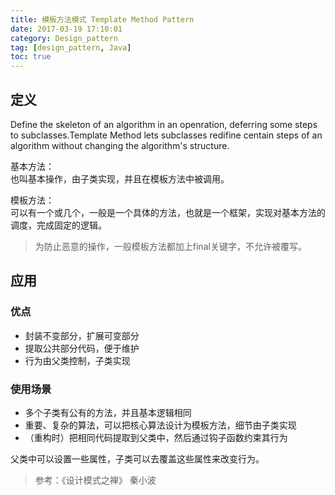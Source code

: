 ```yaml
---
title: 模板方法模式 Template Method Pattern
date: 2017-03-19 17:10:01
category: Design_pattern
tag: [design_pattern, Java]
toc: true
---
```



## 定义
Define the skeleton of an algorithm in an openration, deferring 
some steps to subclasses.Template Method lets subclasses redifine 
centain steps of an algorithm without changing the algorithm's structure.

基本方法：  
也叫基本操作，由子类实现，并且在模板方法中被调用。

模板方法：  
可以有一个或几个，一般是一个具体的方法，也就是一个框架，实现对基本方法的调度，完成固定的逻辑。

> 为防止恶意的操作，一般模板方法都加上final关键字，不允许被覆写。

## 应用
### 优点
* 封装不变部分，扩展可变部分
* 提取公共部分代码，便于维护
* 行为由父类控制，子类实现

### 使用场景
* 多个子类有公有的方法，并且基本逻辑相同
* 重要、复杂的算法，可以把核心算法设计为模板方法，细节由子类实现
* （重构时）把相同代码提取到父类中，然后通过钩子函数约束其行为

父类中可以设置一些属性，子类可以去覆盖这些属性来改变行为。


> 参考：《设计模式之禅》  秦小波
